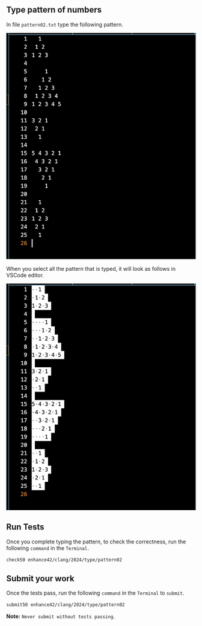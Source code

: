 ## Type pattern of numbers

In file `pattern02.txt` type the following pattern.

![pattern02](./pattern02.png)  

When you select all the pattern that is typed, it will look as follows in VSCode editor.  

![pattern02-selected](./pattern02-selected.png)

## Run Tests
Once you complete typing the pattern, to check the correctness, run the following `command` in the `Terminal`.  
```bash
check50 enhance42/clang/2024/type/pattern02
```

## Submit your work
Once the tests pass, run the following `command` in the `Terminal` to `submit`.
```bash
submit50 enhance42/clang/2024/type/pattern02
```

**Note:** `Never submit without tests passing`.

